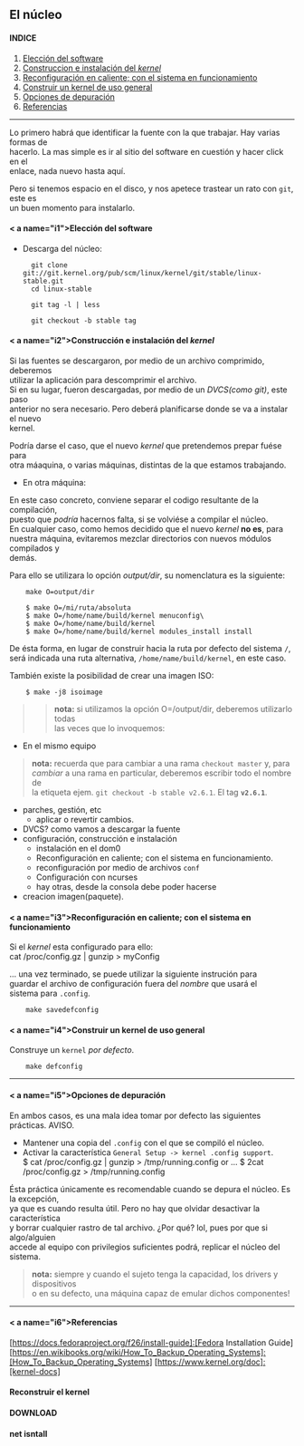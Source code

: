 ## El núcleo

####	INDICE

1. [Elección del software](#i1)
2. [Construccion e instalación del _kernel_ ](#i2)
3. [Reconfiguración en caliente; con el sistema en funcionamiento](#i3)
4. [Construir un kernel de uso general](#i4)
5. [Opciones de depuración](#i5)
6. [Referencias](#i6)

---

Lo primero habrá que identificar la fuente con la que trabajar. Hay varias formas de  
hacerlo. La mas simple es ir al sitio del software en cuestión y hacer click en el  
enlace, nada nuevo hasta aquí.  

Pero si tenemos espacio en el disco, y nos apetece trastear un rato con `git`, este es  
un buen momento para instalarlo.  


#### < a name="i1">Elección del software</a>

- Descarga del núcleo:  

		git clone git://git.kernel.org/pub/scm/linux/kernel/git/stable/linux-stable.git
		cd linux-stable
		
		git tag -l | less
		
		git checkout -b stable tag


#### < a name="i2">Construcción e instalación del _kernel_</a>

Si las fuentes se descargaron, por medio  de un archivo comprimido, deberemos  
utilizar la aplicación para descomprimir el archivo.  
Si en su lugar, fueron descargadas, por medio de un _DVCS(como git)_, este paso  
anterior no sera necesario. Pero deberá planificarse donde se va a instalar el nuevo  
kernel.  

Podría darse el caso, que el nuevo  _kernel_ que pretendemos prepar fuése para  
otra máaquina, o varias máquinas, distintas de la que estamos trabajando.  

- En otra máquina:  

En este caso concreto, conviene separar el codigo resultante de la compilación,  
puesto que _podría_ hacernos falta, si se volviése a compilar el núcleo.  
En cualquier caso, como hemos decidido que el nuevo _kernel_ __no es__, para  
nuestra máquina, evitaremos mezclar directorios con nuevos módulos compilados y  
demás.  

Para ello se utilizara lo opción _output/dir_, su nomenclatura es la siguiente:  

		make O=output/dir
		
		$ make O=/mi/ruta/absoluta
		$ make O=/home/name/build/kernel menuconfig\
		$ make O=/home/name/build/kernel
		$ make O=/home/name/build/kernel modules_install install

De ésta forma, en lugar de construir hacia la ruta por defecto del sistema `/`,  
será indicada una ruta alternativa, `/home/name/build/kernel`, en este caso.  


También existe la posibilidad de crear una imagen ISO:  

		$ make -j8 isoimage


>> __nota:__ si utilizamos la opción O=/output/dir, deberemos utilizarlo todas  
>> las veces que lo invoquemos:  
		

- En el mismo equipo  

> __nota:__ recuerda que para cambiar a una rama `checkout master` y, para  
> _cambiar_ a una rama en particular, deberemos escribir todo el nombre de  
> la etiqueta ejem. `git checkout -b stable v2.6.1`. El tag __`v2.6.1`__.  


- parches, gestión, etc  
	- aplicar o revertir cambios.	 
- DVCS? como vamos a descargar la fuente  
- configuración, construcción e instalación  
	- instalación en el dom0  
	- Reconfiguración en caliente; con el sistema en funcionamiento.  
	- reconfiguración por medio de archivos `conf`  
	- Configuración con ncurses	 
	- hay otras, desde la consola debe poder hacerse  
- creacion imagen(paquete).  


#### < a name="i3">Reconfiguración en caliente; con el sistema en funcionamiento</a>

Si el _kernel_ esta configurado para ello:  
		cat /proc/config.gz | gunzip > myConfig

... una vez terminado, se puede utilizar la siguiente instrución para  
guardar el archivo de configuración fuera del _nombre_ que usará el  
sistema para `.config`.  

		make savedefconfig

		
#### < a name="i4">Construir un kernel de uso general</a>

Construye un `kernel` _por defecto_.  

		make defconfig
		
---

#### < a name="i5">Opciones de depuración</a>

En ambos casos, es una mala idea tomar por defecto las siguientes prácticas. AVISO.  
- Mantener una copia del `.config` con el que se compiló el núcleo.  
- Activar la característica `General Setup -> kernel .config support`.  
		$ cat /proc/config.gz | gunzip > /tmp/running.config
		or ...
		$ 2cat /proc/config.gz > /tmp/running.config

Ésta práctica únicamente es recomendable cuando se depura el núcleo. Es la excepción,  
ya que es cuando resulta útil. Pero no hay que olvidar desactivar la característica  
y borrar cualquier rastro de tal archivo. ¿Por qué? lol, pues por que si algo/alguien  
accede al equipo con privilegios suficientes podrá, replicar el núcleo del sistema.  
> __nota:__ siempre y cuando el sujeto tenga la capacidad, los drivers y dispositivos  
> o en su defecto, una máquina capaz de emular dichos componentes!
  
---

#### < a name="i6">Referencias</a>

[https://docs.fedoraproject.org/f26/install-guide]:[Fedora Installation Guide]
[https://en.wikibooks.org/wiki/How_To_Backup_Operating_Systems]:[How_To_Backup_Operating_Systems]
[https://www.kernel.org/doc]:[kernel-docs]
#### Reconstruir el kernel
[https://boot.fedoraproject.org/downloads]:[Reconstruir?]
#### DOWNLOAD
[https://dl.fedoraproject.org/pub/alt/bfo/bfo.iso]:[Downloads]
#### net isntall
[http://ipxe.org]:[Net-install]
